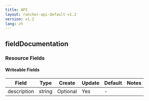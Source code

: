 ```yaml
---
title: API
layout: rancher-api-default-v1.2
version: v1.2
lang: zh
---
```


## fieldDocumentation



### Resource Fields

#### Writeable Fields

Field | Type | Create | Update | Default | Notes
---|---|---|---|---|---
description | string | Optional | Yes | - | 



<br>

